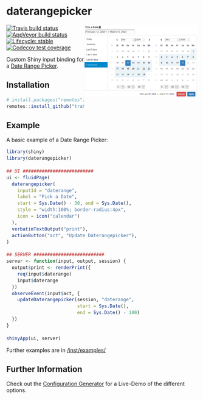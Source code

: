 # daterangepicker

<p align="center">
  <img src="./man/figures/daterangepicker.PNG" align="right" width="300"/>
</p>

<!-- badges: start -->
[![Travis build status](https://travis-ci.org/trafficonese/daterangepicker.svg?branch=master)](https://travis-ci.org/trafficonese/daterangepicker)
[![AppVeyor build status](https://ci.appveyor.com/api/projects/status/github/trafficonese/daterangepicker?branch=master&svg=true)](https://ci.appveyor.com/project/trafficonese/daterangepicker)
[![Lifecycle: stable](https://img.shields.io/badge/lifecycle-stable-brightgreen.svg)](https://www.tidyverse.org/lifecycle/#stable)
[![Codecov test coverage](https://codecov.io/gh/trafficonese/daterangepicker/branch/master/graph/badge.svg)](https://codecov.io/gh/trafficonese/daterangepicker?branch=master)
<!-- badges: end -->

Custom Shiny input binding for a [Date Range Picker](https://www.daterangepicker.com/).

## Installation

``` r
# install.packages("remotes")
remotes::install_github("trafficones/daterangepicker")
```

## Example

A basic example of a Date Range Picker:

``` r
library(shiny)
library(daterangepicker)

## UI ##########################
ui <- fluidPage(
  daterangepicker(
    inputId = "daterange",
    label = "Pick a Date",
    start = Sys.Date() - 30, end = Sys.Date(),
    style = "width:100%; border-radius:4px",
    icon = icon("calendar")
  ),
  verbatimTextOutput("print"),
  actionButton("act", "Update Daterangepicker"),
)

## SERVER ##########################
server <- function(input, output, session) {
  output$print <- renderPrint({
    req(input$daterange)
    input$daterange
  })
  observeEvent(input$act, {
    updateDaterangepicker(session, "daterange",
                          start = Sys.Date(), 
                          end = Sys.Date() - 100)
  })
}

shinyApp(ui, server)
```

Further examples are in [/inst/examples/](https://github.com/trafficonese/daterangepicker/tree/master/inst/examples)

## Further Information

Check out the [Configuration Generator](https://www.daterangepicker.com/#config) for a Live-Demo of the different options. 
